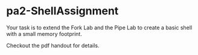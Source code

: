 # pa2-ShellAssignment

Your task is to extend the Fork Lab and the Pipe Lab to create a basic shell with a small memory footprint.

Checkout the pdf handout for details.
